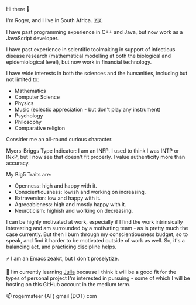 Hi there 👋 

I'm Roger, and I live in South Africa. :south_africa:

I have past programming experience in C++ and Java, but now work as a JavaScript developer.

I have past experience in scientific toolmaking in support of infectious disease research (mathematical modelling at both the biological and epidemiological level), but now work in financial technology.

I have wide interests in both the sciences and the humanities, including but not limited to:
* Mathematics
* Computer Science
* Physics
* Music (eclectic appreciation - but don't play any instrument)
* Psychology
* Philosophy
* Comparative religion

Consider me an all-round curious character.

Myers-Briggs Type Indicator:
I am an INFP. I used to think I was INTP or INxP, but I now see that doesn't fit properly. I value authenticity more than accuracy.

My Big5 Traits are: 
* Openness: high and happy with it.
* Conscientiousness: lowish and working on increasing.
* Extraversion: low and happy with it.
* Agreeableness: high and mostly happy with it.
* Neuroticism: highish and working on decreasing.

I can be highly motivated at work, especially if I find the work intrinsically interesting and am surrounded by a motivating team - as is pretty much the case currently. But then I burn through my conscientiousness budget, so to speak, and find it harder to be motivated outside of work as well. 
So, it's a balancing act, and practicing discipline helps.

⚡ I am an Emacs zealot, but I don't proselytize.

🌱 I’m currently learning [Julia](https://julialang.org/) because I think it will be a good fit for the types of personal project I'm interested in pursuing - some of which I will be hosting on this GitHub account in the medium term.

📫 rogermateer (AT) gmail (DOT) com
